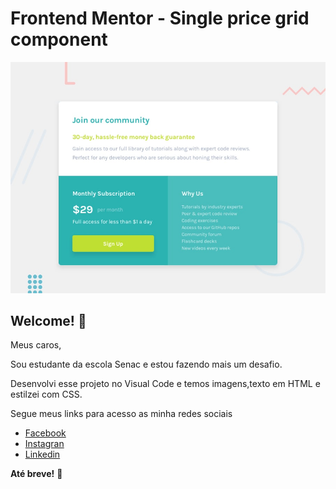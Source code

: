 # Frontend Mentor - Single price grid component

![Design preview for the Single price grid component coding challenge](./design/desktop-preview.jpg)


## Welcome! 👋

Meus caros,

Sou estudante da escola Senac e estou fazendo mais um desafio.

Desenvolvi esse projeto no Visual Code e temos imagens,texto em HTML e estilzei com CSS.

Segue meus links para acesso as minha redes sociais


- [Facebook](https://www.facebook.com/jessica.dantas.1428/)
- [Instagran](https://www.instagram.com/jessica.dantas91/)
- [Linkedin](https://www.linkedin.com/in/jessica-dantas-820315230/)

**Até breve!** 🚀
